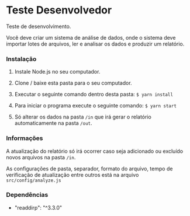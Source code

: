 # Teste Desenvolvedor

Teste de desenvolvimento.

Você deve criar um sistema de análise de dados, onde o sistema deve importar
lotes de arquivos, ler e analisar os dados e produzir um relatório.

### Instalação

1. Instale Node.js no seu computador.

2. Clone / baixe esta pasta para o seu computador.

3. Executar o seguinte comando dentro desta pasta:
`$ yarn install`

4. Para iniciar o programa execute o seguinte comando:
`$ yarn start`

5. Só alterar os dados na pasta `/in` que irá gerar o relatório automaticamente na pasta `/out`.

### Informações

A atualização do relatório só irá ocorrer caso seja adicionado ou excluído novos arquivos na pasta `/in`.

As configurações de pasta, separador, formato do arquivo, tempo de verificação de atualização entre outros está na arquivo `src/config/analyze.js`

### Dependências

- "readdirp": "^3.3.0"